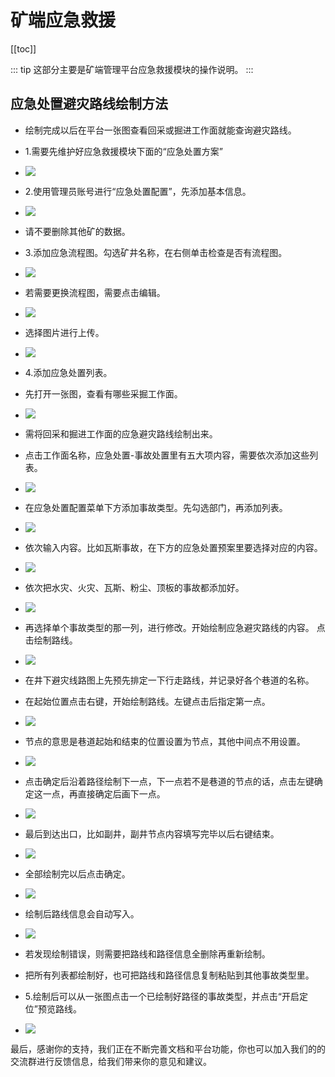 # 矿端应急救援
[[toc]]

::: tip
这部分主要是矿端管理平台应急救援模块的操作说明。
:::

## 应急处置避灾路线绘制方法

- 绘制完成以后在平台一张图查看回采或掘进工作面就能查询避灾路线。

- 1.需要先维护好应急救援模块下面的“应急处置方案”
- ![](/应急处置方案.png)
- 2.使用管理员账号进行“应急处置配置”，先添加基本信息。
- ![](/应急处置配置.png)
- 请不要删除其他矿的数据。
- 3.添加应急流程图。勾选矿井名称，在右侧单击检查是否有流程图。
- ![](/应急流程图.png)
- 若需要更换流程图，需要点击编辑。
- ![](/编辑流程图.png)
- 选择图片进行上传。
- ![](/上传流程图.png)
- 4.添加应急处置列表。
- 先打开一张图，查看有哪些采掘工作面。
- ![](/回采工作面.png)
- 需将回采和掘进工作面的应急避灾路线绘制出来。
- 点击工作面名称，应急处置-事故处置里有五大项内容，需要依次添加这些列表。
- ![](/应急处置-事故处置.png)
- 在应急处置配置菜单下方添加事故类型。先勾选部门，再添加列表。
- ![](/添加事故类型.png)
- 依次输入内容。比如瓦斯事故，在下方的应急处置预案里要选择对应的内容。
- ![](/依次输入内容.png)
- 依次把水灾、火灾、瓦斯、粉尘、顶板的事故都添加好。
- ![](/添加事故.png)
- 再选择单个事故类型的那一列，进行修改。开始绘制应急避灾路线的内容。
点击绘制路线。
- ![](/绘制路线.png)
- 在井下避灾线路图上先预先排定一下行走路线，并记录好各个巷道的名称。
- 在起始位置点击右键，开始绘制路线。左键点击后指定第一点。
- ![](/右键结束.png)
- 节点的意思是巷道起始和结束的位置设置为节点，其他中间点不用设置。
- ![](/设为节点.png)
- 点击确定后沿着路径绘制下一点，下一点若不是巷道的节点的话，点击左键确定这一点，再直接确定后画下一点。
- ![](/左键确定.png)
- 最后到达出口，比如副井，副井节点内容填写完毕以后右键结束。
- ![](/副井结束.png)
- 全部绘制完以后点击确定。
- ![](/全部绘制完成.png)
- 绘制后路线信息会自动写入。
- ![](/自动写入避灾路线.png)
- 若发现绘制错误，则需要把路线和路径信息全删除再重新绘制。
- 把所有列表都绘制好，也可把路线和路径信息复制粘贴到其他事故类型里。
- 5.绘制后可以从一张图点击一个已绘制好路径的事故类型，并点击“开启定位”预览路线。
- ![](/开启定位预览路线.png)



最后，感谢你的支持，我们正在不断完善文档和平台功能，你也可以加入我们的的交流群进行反馈信息，给我们带来你的意见和建议。